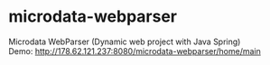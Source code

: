# microdata-webparser
Microdata WebParser (Dynamic web project with Java Spring)
</br>Demo: http://178.62.121.237:8080/microdata-webparser/home/main
